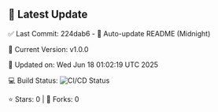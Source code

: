 ## 🚀 Latest Update

✅ Last Commit: 224dab6 - 🤖 Auto-update README (Midnight)

🌟 Current Version: v1.0.0

📅 Updated on: Wed Jun 18 01:02:19 UTC 2025

💻 Build Status: ![CI/CD Status](https://github.com/SaiAryan1784/wedding_frontend/actions/workflows/update-readme.yml/badge.svg)

⭐️ Stars: 0 | 🍴 Forks: 0
